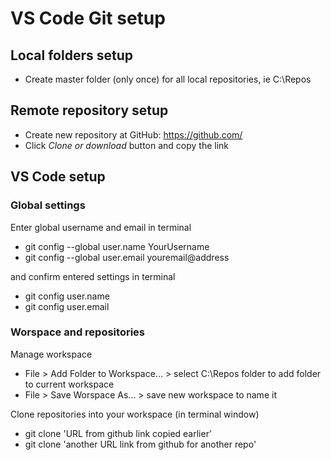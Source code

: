 # VS Code Git setup
## Local folders setup
* Create master folder (only once) for all local repositories, ie C:\Repos
## Remote repository setup
* Create new repository at GitHub: https://github.com/
* Click *Clone or download* button and copy the link
## VS Code setup
### Global settings
Enter global username and email in terminal
* git config --global user.name YourUsername
* git config --global user.email youremail@address

and confirm entered settings in terminal

* git config user.name
* git config user.email
### Worspace and repositories
Manage workspace

* File > Add Folder to Workspace... > select C:\Repos folder to add folder to current workspace
* File > Save Worspace As... > save new workspace to name it

Clone repositories into your workspace (in terminal window)

* git clone 'URL from github link copied earlier'
* git clone 'another URL link from github for another repo'
